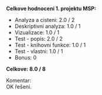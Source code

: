 **Celkove hodnoceni 1. projektu MSP:**

- Analyza a cisteni: 2.0 / 2
- Deskriptivni analyza: 1.0 / 1
- Vizualizace: 1.0 / 1
- Test - popis: 2.0 / 2
- Test - knihovni funkce: 1.0 / 1
- Test - vlastni: 1.0 / 1
- Bonus: 0

**Celkove: 8.0 / 8**

Komentar:  
OK řešení.
